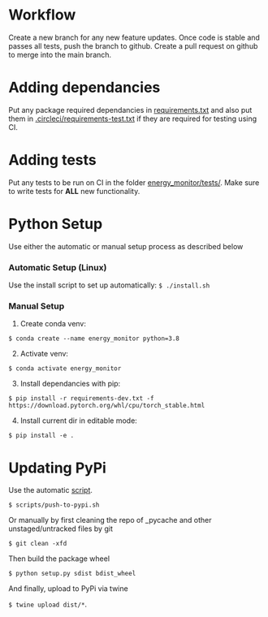 # Workflow
Create a new branch for any new feature updates. Once code is stable and passes all tests, push the branch to github. Create a pull request on github to merge into the main branch.

# Adding dependancies
Put any package required dependancies in [requirements.txt](./requirements.txt) and also put them in [.circleci/requirements-test.txt](.circleci/requirements-test.txt) if they are required for testing using CI.

# Adding tests
Put any tests to be run on CI in the folder [energy_monitor/tests/](energy_monitor/tests/misc). Make sure to write tests for **ALL** new functionality.

# Python Setup
Use either the automatic or manual setup process as described below

### Automatic Setup (Linux)
Use the install script to set up automatically:
`$ ./install.sh`

### Manual Setup

1. Create conda venv:

`$ conda create --name energy_monitor python=3.8`

2. Activate venv:

`$ conda activate energy_monitor`

3. Install dependancies with pip:

`$ pip install -r requirements-dev.txt -f https://download.pytorch.org/whl/cpu/torch_stable.html`

4. Install current dir in editable mode:

`$ pip install -e .`

# Updating PyPi
Use the automatic [script](https://github.com/iaitp/2021-A/blob/main/scripts/push-to-pypi.sh).

`
$ scripts/push-to-pypi.sh
`

Or manually by first cleaning the repo of _pycache and other unstaged/untracked files by git

`$ git clean -xfd`

Then build the package wheel

`$ python setup.py sdist bdist_wheel`

And finally, upload to PyPi via twine

`$ twine upload dist/*`.

